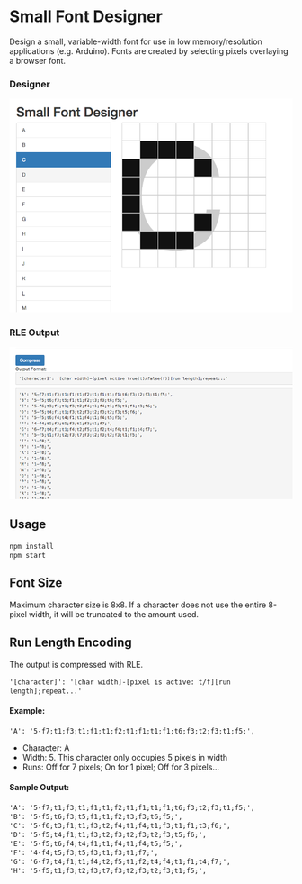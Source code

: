 # Small Font Designer

Design a small, variable-width font for use in low memory/resolution applications (e.g. Arduino). Fonts are created by selecting pixels overlaying a browser font.

### Designer
![Alt text](misc/screenshot_designer.png?raw=true "Title")

### RLE Output
![Alt text](misc/screenshot_output.png?raw=true "Title")

## Usage
```
npm install
npm start
```

## Font Size
Maximum character size is 8x8. If a character does not use the entire 8-pixel width, it will be truncated to the amount used.

## Run Length Encoding
The output is compressed with RLE.

```
'[character]': '[char width]-[pixel is active: t/f][run length];repeat...'
```

#### Example:
```
'A': '5-f7;t1;f3;t1;f1;t1;f2;t1;f1;t1;f1;t6;f3;t2;f3;t1;f5;',
```
- Character: A
- Width: 5. This character only occupies 5 pixels in width
- Runs: Off for 7 pixels; On for 1 pixel; Off for 3 pixels...

#### Sample Output:
```
'A': '5-f7;t1;f3;t1;f1;t1;f2;t1;f1;t1;f1;t6;f3;t2;f3;t1;f5;',
'B': '5-f5;t6;f3;t5;f1;t1;f2;t3;f3;t6;f5;',
'C': '5-f6;t3;f1;t1;f3;t2;f4;t1;f4;t1;f3;t1;f1;t3;f6;',
'D': '5-f5;t4;f1;t1;f3;t2;f3;t2;f3;t2;f3;t5;f6;',
'E': '5-f5;t6;f4;t4;f1;t1;f4;t1;f4;t5;f5;',
'F': '4-f4;t5;f3;t5;f3;t1;f3;t1;f7;',
'G': '6-f7;t4;f1;t1;f4;t2;f5;t1;f2;t4;f4;t1;f1;t4;f7;',
'H': '5-f5;t1;f3;t2;f3;t7;f3;t2;f3;t2;f3;t1;f5;',
```
